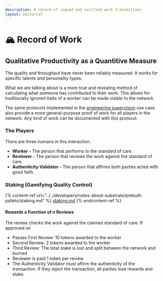 ```yaml
---
description: A record of signed and verified work transactions.
layout: editorial
---
```


# 🏔 Record of Work

## Qualitative Productivity as a Quantitive Measure

The quality and throughput have never been reliably measured. It works for specific talents and personality types.&#x20;

What we are talking about is a more true and revealing method of calculating what someone has contributed to their work. This allows for traditionally ignored traits of a worker can be made visible to the network.

The same protocols implemented in the [engineering supervision](proof-of-supervision-with-blockchain.md) use case also provide a more general-purpose proof of work for all players in the network. Any kind of work can be documented with this protocol.

### The Players

There are three humans in this interaction.

* **Worker -** The person that performs to the standard of care.
* **Reviewer -** The person that reviews the work against the standard of care.
* **Authenticity Validator -** The person that affirms both parties acted with good faith.

### Staking (Gamifying Quality Control)

{% content-ref url="../../developers/notes-about-substrate/prebuilt-pallets/staking.md" %}
[staking.md](../../developers/notes-about-substrate/prebuilt-pallets/staking.md)
{% endcontent-ref %}

#### Rewards a Function of n Reviews

The review checks the work against the claimed standard of care. If approved on

* Passes First Review: 10 tokens awarded to the worker
* Second Review: 2 tokens awarded to the worker
* Third Review: The total stake is lost and split between the network and burned
* Reviewer is paid 1 token per review
* The Authenticity Validator must affirm the authenticity of the transaction. If they reject the transaction, all parties lose rewards and stake.
